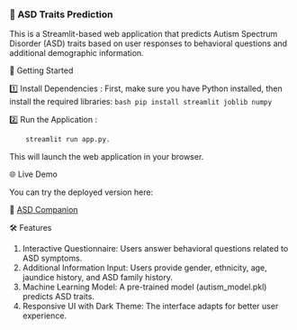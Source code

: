 ### **🧩 ASD Traits Prediction**

This is a Streamlit-based web application that predicts Autism Spectrum Disorder (ASD) traits based on user responses to behavioral questions and additional demographic information.

🚀 Getting Started

1️⃣ Install Dependencies : 
    First, make sure you have Python installed, then install the required libraries: 
    ```bash
    pip install streamlit joblib numpy
    ```

2️⃣ Run the Application :
```bash
    streamlit run app.py.
```
    
This will launch the web application in your browser.

🌐 Live Demo

You can try the deployed version here:  

🔗 [ASD Companion](https://asdcompanion.streamlit.app/)

🛠 Features
1. Interactive Questionnaire: Users answer behavioral questions related to ASD symptoms.
2. Additional Information Input: Users provide gender, ethnicity, age, jaundice history, and ASD family history.
3. Machine Learning Model: A pre-trained model (autism_model.pkl) predicts ASD traits.
4. Responsive UI with Dark Theme: The interface adapts for better user experience.



